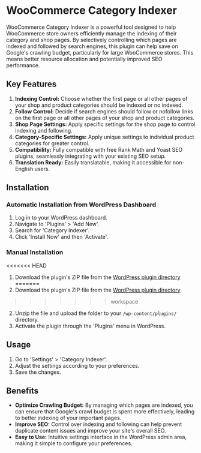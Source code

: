 # WooCommerce Category Indexer

WooCommerce Category Indexer is a powerful tool designed to help WooCommerce store owners efficiently manage the indexing of their category and shop pages. By selectively controlling which pages are indexed and followed by search engines, this plugin can help save on Google's crawling budget, particularly for large WooCommerce stores. This means better resource allocation and potentially improved SEO performance.

## Key Features
1. **Indexing Control:** Choose whether the first page or all other pages of your shop and product categories should be indexed or no indexed.
2. **Follow Control:** Decide if search engines should follow or nofollow links on the first page or all other pages of your shop and product categories.
3. **Shop Page Settings:** Apply specific settings for the shop page to control indexing and following.
4. **Category-Specific Settings:** Apply unique settings to individual product categories for greater control.
5. **Compatibility:** Fully compatible with free Rank Math and Yoast SEO plugins, seamlessly integrating with your existing SEO setup.
6. **Translation Ready:** Easily translatable, making it accessible for non-English users.</li>
## Installation
### Automatic Installation from WordPress Dashboard
1. Log in to your WordPress dashboard.
2. Navigate to 'Plugins' > 'Add New'.
3. Search for 'Category Indexer'.
4. Click 'Install Now' and then 'Activate'.
### Manual Installation
<<<<<<< HEAD
1. Download the plugin's ZIP file from the [WordPress plugin directory](https://wordpress.org/plugins/category-indexer-for-woocommerce/)
=======
1. Download the plugin's ZIP file from the [WordPress plugin directory](href="https://wordpress.org/plugins/category-indexer-for-woocommerce/)
>>>>>>> workspace
2. Unzip the file and upload the folder to your `/wp-content/plugins/` directory.
3. Activate the plugin through the 'Plugins' menu in WordPress.
## Usage
 1. Go to 'Settings' > 'Category Indexer'.
 2.  Adjust the settings according to your preferences.
 3. Save the changes.
## Benefits
 - **Optimize Crawling Budget:** By managing which pages are indexed, you can ensure that Google's crawl budget is spent more effectively, leading to better indexing of your important pages.
 - **Improve SEO:** Control over indexing and following can help prevent duplicate content issues and improve your site's overall SEO.
 - **Easy to Use:** Intuitive settings interface in the WordPress admin area, making it simple to configure your preferences.

